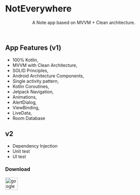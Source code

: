 # NotEverywhere
<p align="center">    
A Note app based on MVVM + Clean architecture.<br>  
</p>  
</br>  

## App Features (v1)
* 100% Kotlin,
* MVVM with Clean Architecture,
* SOLID Principles,
* Android Architecture Components,
* Single activity pattern,
* Kotlin Coroutines,
* Jetpack Navigation,
* Animations,
* AlertDialog,
* ViewBinding,
* LiveData,
* Room Database

## v2
* Dependency Injection
* Unit test
* UI test

<h3 align="left">Download</h3>
<p align="left"> <a href="https://play.google.com/store/apps/details?id=com.mert.noteverywhere" target="_blank" rel="noreferrer"> <img src="https://upload.wikimedia.org/wikipedia/commons/7/78/Google_Play_Store_badge_EN.svg" alt="googleplaystore" width="40" height="40"/> </a> </p>
